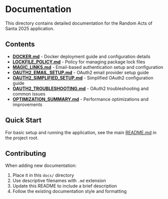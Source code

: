 # Documentation

This directory contains detailed documentation for the Random Acts of Santa 2025 application.

## Contents

- **[DOCKER.md](./DOCKER.md)** - Docker deployment guide and configuration details
- **[LOCKFILE_POLICY.md](./LOCKFILE_POLICY.md)** - Policy for managing package lock files
- **[MAGIC_LINKS.md](./MAGIC_LINKS.md)** - Email-based authentication setup and configuration
- **[OAUTH2_EMAIL_SETUP.md](./OAUTH2_EMAIL_SETUP.md)** - OAuth2 email provider setup guide
- **[OAUTH2_SIMPLIFIED_SETUP.md](./OAUTH2_SIMPLIFIED_SETUP.md)** - Simplified OAuth2 configuration guide
- **[OAUTH2_TROUBLESHOOTING.md](./OAUTH2_TROUBLESHOOTING.md)** - OAuth2 troubleshooting and common issues
- **[OPTIMIZATION_SUMMARY.md](./OPTIMIZATION_SUMMARY.md)** - Performance optimizations and improvements

## Quick Start

For basic setup and running the application, see the main [README.md](../README.md) in the project root.

## Contributing

When adding new documentation:
1. Place it in this `docs/` directory
2. Use descriptive filenames with `.md` extension
3. Update this README to include a brief description
4. Follow the existing documentation style and formatting

